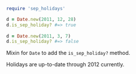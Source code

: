 
```ruby
require 'sep_holidays'

d = Date.new(2011, 12, 28)
d.is_sep_holiday? #=> true
    
d = Date.new(2011, 3, 7)
d.is_sep_holiday? #=> false
```
    
Mixin for `Date` to add the `is_sep_holiday?` method.

Holidays are up-to-date through 2012 currently.
    
    
    